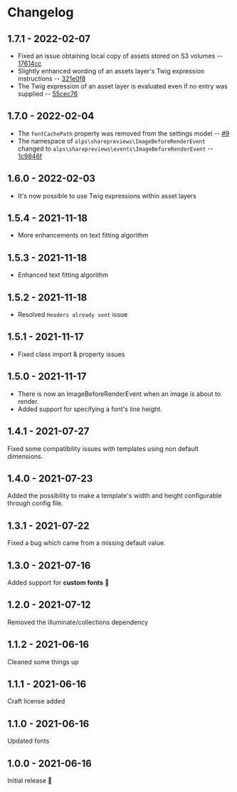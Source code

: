 # Changelog

## 1.7.1 - 2022-02-07

- Fixed an issue obtaining local copy of assets stored on S3 volumes -- [17614cc](https://github.com/alpshq/craft-share-previews/commit/17614cc)
- Slightly enhanced wording of an assets layer's Twig expression instructions -- [321e0f8](https://github.com/alpshq/craft-share-previews/commit/321e0f8)
- The Twig expression of an asset layer is evaluated even if no entry was supplied -- [55cec76](https://github.com/alpshq/craft-share-previews/commit/55cec76)

## 1.7.0 - 2022-02-04

- The `fontCachePath` property was removed from the settings model -- [#9](https://github.com/alpshq/craft-share-previews/pull/9)
- The namespace of `alps\sharepreviews\ImageBeforeRenderEvent` changed to `alps\sharepreviews\events\ImageBeforeRenderEvent` -- [1c9846f](https://github.com/alpshq/craft-share-previews/commit/1c9846f6343682bb5e19524b2df99c8e7c051042)

## 1.6.0 - 2022-02-03

- It's now possible to use Twig expressions within asset layers

## 1.5.4 - 2021-11-18

- More enhancements on text fitting algorithm

## 1.5.3 - 2021-11-18

- Enhanced text fitting algorithm

## 1.5.2 - 2021-11-18

- Resolved `Headers already sent` issue

## 1.5.1 - 2021-11-17

- Fixed class import & property issues

## 1.5.0 - 2021-11-17

- There is now an ImageBeforeRenderEvent when an image is about to render.
- Added support for specifying a font's line height.

## 1.4.1 - 2021-07-27

Fixed some compatibility issues with templates using non default dimensions.

## 1.4.0 - 2021-07-23

Added the possibility to make a template's width and height configurable through config file.

## 1.3.1 - 2021-07-22

Fixed a bug which came from a missing default value.

## 1.3.0 - 2021-07-16

Added support for **custom fonts** 🥳

## 1.2.0 - 2021-07-12

Removed the illuminate/collections dependency

## 1.1.2 - 2021-06-16

Cleaned some things up

## 1.1.1 - 2021-06-16

Craft license added

## 1.1.0 - 2021-06-16

Updated fonts

## 1.0.0 - 2021-06-16

Initial release 🥳
